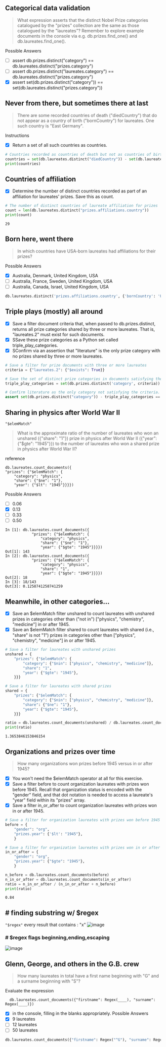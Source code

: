 ## Categorical data validation
> What expression asserts that the distinct Nobel Prize categories catalogued by the "prizes" collection are the same as those catalogued by the
  "laureates"? Remember to explore example documents in the console via e.g. db.prizes.find_one() and db.laureates.find_one().

Possible Answers
- [ ] assert db.prizes.distinct("category") == db.laureates.distinct("prizes.category")
- [ ] assert db.prizes.distinct("laureates.category") == db.laureates.distinct("prizes.category")
- [x] assert set(db.prizes.distinct("category")) == set(db.laureates.distinct("prizes.category"))

## Never from there, but sometimes there at last
> There are some recorded countries of death ("diedCountry") that do not appear as a country of birth ("bornCountry") for laureates. One such country is "East Germany".

Instructions
- [x] Return a set of all such countries as countries.
```py
# Countries recorded as countries of death but not as countries of birth
countries = set(db.laureates.distinct("diedCountry")) - set(db.laureates.distinct("bornCountry"))
print(countries)
```

## Countries of affiliation
- [x] Determine the number of distinct countries recorded as part of an affiliation for laureates' prizes. Save this as count.
```py
# The number of distinct countries of laureate affiliation for prizes
count = len(db.laureates.distinct("prizes.affiliations.country"))
print(count)
```
    29

## Born here, went there
> In which countries have USA-born laureates had affiliations for their prizes?

Possible Answers
- [x] Australia, Denmark, United Kingdom, USA
- [ ] Australia, France, Sweden, United Kingdom, USA
- [ ] Australia, Canada, Israel, United Kingdom, USA 
```py
db.laureates.distinct('prizes.affiliations.country', {'bornCountry': 'USA'})
```

## Triple plays (mostly) all around
- [x] Save a filter document criteria that, when passed to db.prizes.distinct, returns all prize categories shared by three or more laureates. That is, "laureates.2" must exist for such documents.
- [x] SSave these prize categories as a Python set called triple_play_categories.
- [x] SConfirm via an assertion that "literature" is the only prize category with no prizes shared by three or more laureates.
```py
# Save a filter for prize documents with three or more laureates
criteria = {"laureates.2": {"$exists": True}}

# Save the set of distinct prize categories in documents satisfying the criteria
triple_play_categories = set(db.prizes.distinct('category', criteria))

# Confirm literature as the only category not satisfying the criteria.
assert set(db.prizes.distinct("category")) - triple_play_categories == {"literature"}
```

## Sharing in physics after World War II
`"$elemMatch"`
> What is the approximate ratio of the number of laureates who won an unshared ({"share": "1"}) prize in physics after World War II ({"year": {"$gte": "1945"}}) to the number of laureates who won a shared prize in physics after World War II?

reference

    db.laureates.count_documents({
    "prizes": {"$elemMatch": {
        "category": "physics",
        "share": {"$ne": "1"},
        "year": {"$lt": "1945"}}}})

Possible Answers
- [ ] 0.06
- [x] 0.13
- [ ] 0.33
- [ ] 0.50
```
In [1]: db.laureates.count_documents({
            "prizes": {"$elemMatch": {
                "category": "physics",
                "share": {"$ne": "1"},
                "year": {"$gte": "1945"}}}})
Out[1]: 143
In [2]: db.laureates.count_documents({
            "prizes": {"$elemMatch": {
                "category": "physics",
                "share": "1",
                "year": {"$gte": "1945"}}}})
Out[2]: 18
In [3]: 18/143
Out[3]: 0.1258741258741259
```

## Meanwhile, in other categories...
- [x] Save an $elemMatch filter unshared to count laureates with unshared prizes in categories other than ("not in") ["physics", "chemistry", "medicine"] in or after 1945.
- [x] Save an $elemMatch filter shared to count laureates with shared (i.e., "share" is not "1") prizes in categories other than ["physics", "chemistry", "medicine"] in or after 1945.
```py
# Save a filter for laureates with unshared prizes
unshared = {
    "prizes": {"$elemMatch": {
        "category": {"$nin": ["physics", "chemistry", "medicine"]},
        "share": "1",
        "year": {"$gte": "1945"},
    }}}

# Save a filter for laureates with shared prizes
shared = {
    "prizes": {"$elemMatch": {
        "category": {"$nin": ["physics", "chemistry", "medicine"]},
        "share": {"$ne": "1"},
        "year": {"$gte": "1945"},
    }}}

ratio = db.laureates.count_documents(unshared) / db.laureates.count_documents(shared)
print(ratio)
```
    1.3653846153846154

## Organizations and prizes over time
> How many organizations won prizes before 1945 versus in or after 1945?

- [x] You won't need the $elemMatch operator at all for this exercise.
- [x] Save a filter before to count organization laureates with prizes won before 1945. Recall that organization status is encoded with the "gender" field, and that dot notation is needed to access a laureate's "year" field within its "prizes" array.
- [x] Save a filter in_or_after to count organization laureates with prizes won in or after 1945.
```py
# Save a filter for organization laureates with prizes won before 1945
before = {
    "gender": "org",
    "prizes.year": {'$lt': "1945"},
    }

# Save a filter for organization laureates with prizes won in or after 1945
in_or_after = {
    "gender": "org",
    "prizes.year": {"$gte": "1945"},
    }

n_before = db.laureates.count_documents(before)
n_in_or_after = db.laureates.count_documents(in_or_after)
ratio = n_in_or_after / (n_in_or_after + n_before)
print(ratio)
```
    0.84

## # finding substring w/ $regex
`"$regex"` every result that contains : "x"
![image](https://user-images.githubusercontent.com/51888893/204360355-f2c31962-e37c-4257-91a1-caf9d896cda7.png)

### # $regex flags  beginning,ending,escaping
![image](https://user-images.githubusercontent.com/51888893/204361075-06e60e1d-2979-41c9-82f7-82ac9a38b737.png)

## Glenn, George, and others in the G.B. crew
>  How many laureates in total have a first name beginning with "G" and a surname beginning with "S"?

Evaluate the expression

      db.laureates.count_documents({"firstname": Regex(____), "surname": Regex(____)})
- [x] in the console, filling in the blanks appropriately.
Possible Answers
- [x] 9 laureates
- [ ] 12 laureates
- [ ] 50 laureates
```py
db.laureates.count_documents({"firstname": Regex("^G"), "surname": Regex("^S")})
```
